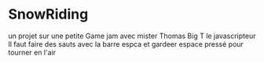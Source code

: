 # SnowRiding
un projet sur une petite Game jam avec mister Thomas Big T le javascripteur
Il faut faire des sauts avec la barre espca et gardeer espace pressé pour tourner en l'air
